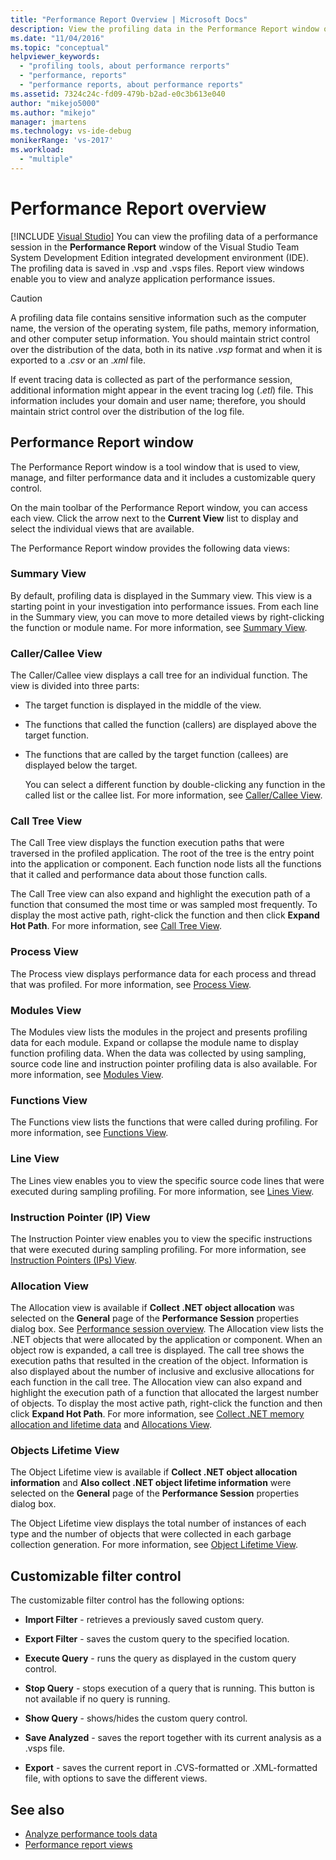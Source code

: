 ```yaml
---
title: "Performance Report Overview | Microsoft Docs"
description: View the profiling data in the Performance Report window of the Visual Studio Team System Development Edition integrated development environment.
ms.date: "11/04/2016"
ms.topic: "conceptual"
helpviewer_keywords:
  - "profiling tools, about performance rerports"
  - "performance, reports"
  - "performance reports, about performance reports"
ms.assetid: 7324c24c-fd09-479b-b2ad-e0c3b613e040
author: "mikejo5000"
ms.author: "mikejo"
manager: jmartens
ms.technology: vs-ide-debug
monikerRange: 'vs-2017'
ms.workload:
  - "multiple"
---
```

# Performance Report overview

 [!INCLUDE [Visual Studio](~/includes/applies-to-version/vs-windows-only.md)]
You can view the profiling data of a performance session in the **Performance Report** window of the Visual Studio Team System Development Edition integrated development environment (IDE). The profiling data is saved in .vsp and .vsps files. Report view windows enable you to view and analyze application performance issues.

> [!CAUTION]
> A profiling data file contains sensitive information such as the computer name, the version of the operating system, file paths, memory information, and other computer setup information. You should maintain strict control over the distribution of the data, both in its native .*vsp* format and when it is exported to a .*csv* or an .*xml* file.
>
> If event tracing data is collected as part of the performance session, additional information might appear in the event tracing log (.*etl*) file. This information includes your domain and user name; therefore, you should maintain strict control over the distribution of the log file.

## Performance Report window
 The Performance Report window is a tool window that is used to view, manage, and filter performance data and it includes a customizable query control.

 On the main toolbar of the Performance Report window, you can access each view. Click the arrow next to the **Current View** list to display and select the individual views that are available.

 The Performance Report window provides the following data views:

### Summary View
 By default, profiling data is displayed in the Summary view. This view is a starting point in your investigation into performance issues. From each line in the Summary view, you can move to more detailed views by right-clicking the function or module name. For more information, see [Summary View](../profiling/summary-view.md).

### Caller/Callee View
 The Caller/Callee view displays a call tree for an individual function. The view is divided into three parts:

- The target function is displayed in the middle of the view.

- The functions that called the function (callers) are displayed above the target function.

- The functions that are called by the target function (callees) are displayed below the target.

  You can select a different function by double-clicking any function in the called list or the callee list. For more information, see [Caller/Callee View](../profiling/caller-callee-view.md).

### Call Tree View
 The Call Tree view displays the function execution paths that were traversed in the profiled application. The root of the tree is the entry point into the application or component. Each function node lists all the functions that it called and performance data about those function calls.

 The Call Tree view can also expand and highlight the execution path of a function that consumed the most time or was sampled most frequently. To display the most active path, right-click the function and then click **Expand Hot Path**. For more information, see [Call Tree View](../profiling/call-tree-view.md).

### Process View
 The Process view displays performance data for each process and thread that was profiled. For more information, see [Process View](../profiling/process-view.md).

### Modules View
 The Modules view lists the modules in the project and presents profiling data for each module. Expand or collapse the module name to display function profiling data. When the data was collected by using sampling, source code line and instruction pointer profiling data is also available. For more information, see [Modules View](../profiling/modules-view.md).

### Functions View
 The Functions view lists the functions that were called during profiling. For more information, see [Functions View](../profiling/functions-view.md).

### Line View
 The Lines view enables you to view the specific source code lines that were executed during sampling profiling. For more information, see [Lines View](../profiling/lines-view.md).

### Instruction Pointer (IP) View
 The Instruction Pointer view enables you to view the specific instructions that were executed during sampling profiling. For more information, see [Instruction Pointers (IPs) View](../profiling/instruction-pointers-ips-view.md).

### Allocation View
 The Allocation view is available if **Collect .NET object allocation** was selected on the **General** page of the **Performance Session** properties dialog box. See [Performance session overview](../profiling/performance-session-overview.md). The Allocation view lists the .NET objects that were allocated by the application or component. When an object row is expanded, a call tree is displayed. The call tree shows the execution paths that resulted in the creation of the object. Information is also displayed about the number of inclusive and exclusive allocations for each function in the call tree. The Allocation view can also expand and highlight the execution path of a function that allocated the largest number of objects. To display the most active path, right-click the function and then click **Expand Hot Path**. For more information, see [Collect .NET memory allocation and lifetime data](../profiling/collecting-dotnet-memory-allocation-and-lifetime-data.md) and [Allocations View](../profiling/dotnet-memory-allocations-view.md).

### Objects Lifetime View
 The Object Lifetime view is available if **Collect .NET object allocation information** and **Also collect .NET object lifetime information** were selected on the **General** page of the **Performance Session** properties dialog box.

 The Object Lifetime view displays the total number of instances of each type and the number of objects that were collected in each garbage collection generation. For more information, see [Object Lifetime View](../profiling/object-lifetime-view.md).

## Customizable filter control
 The customizable filter control has the following options:

- **Import Filter** - retrieves a previously saved custom query.

- **Export Filter** - saves the custom query to the specified location.

- **Execute Query** - runs the query as displayed in the custom query control.

- **Stop Query** - stops execution of a query that is running. This button is not available if no query is running.

- **Show Query** - shows/hides the custom query control.

- **Save Analyzed** - saves the report together with its current analysis as a .vsps file.

- **Export** - saves the current report in .CVS-formatted or .XML-formatted file, with options to save the different views.

## See also
- [Analyze performance tools data](../profiling/analyzing-performance-tools-data.md)
- [Performance report views](../profiling/performance-report-views.md)

